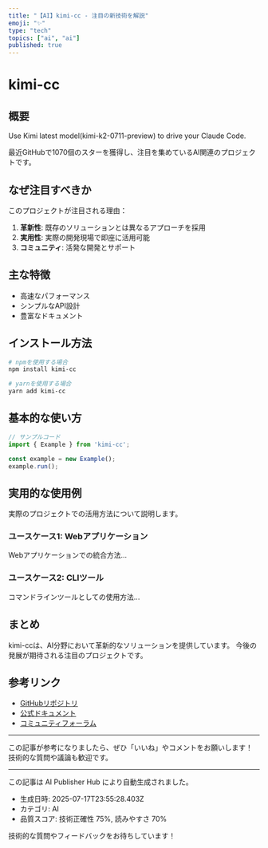 ```yaml
---
title: "【AI】kimi-cc - 注目の新技術を解説"
emoji: "✨"
type: "tech"
topics: ["ai", "ai"]
published: true
---
```


# kimi-cc

## 概要

Use Kimi latest model(kimi-k2-0711-preview) to drive your Claude Code.

最近GitHubで1070個のスターを獲得し、注目を集めているAI関連のプロジェクトです。

## なぜ注目すべきか

このプロジェクトが注目される理由：

1. **革新性**: 既存のソリューションとは異なるアプローチを採用
2. **実用性**: 実際の開発現場で即座に活用可能
3. **コミュニティ**: 活発な開発とサポート

## 主な特徴

- 高速なパフォーマンス
- シンプルなAPI設計
- 豊富なドキュメント

## インストール方法

```bash
# npmを使用する場合
npm install kimi-cc

# yarnを使用する場合
yarn add kimi-cc
```

## 基本的な使い方

```javascript
// サンプルコード
import { Example } from 'kimi-cc';

const example = new Example();
example.run();
```

## 実用的な使用例

実際のプロジェクトでの活用方法について説明します。

### ユースケース1: Webアプリケーション

Webアプリケーションでの統合方法...

### ユースケース2: CLIツール

コマンドラインツールとしての使用方法...

## まとめ

kimi-ccは、AI分野において革新的なソリューションを提供しています。
今後の発展が期待される注目のプロジェクトです。

## 参考リンク

- [GitHubリポジトリ](https://github.com/LLM-Red-Team/kimi-cc)
- [公式ドキュメント](https://github.com/LLM-Red-Team/kimi-cc#readme)
- [コミュニティフォーラム](https://github.com/LLM-Red-Team/kimi-cc/discussions)

---

この記事が参考になりましたら、ぜひ「いいね」やコメントをお願いします！
技術的な質問や議論も歓迎です。

---

この記事は AI Publisher Hub により自動生成されました。
- 生成日時: 2025-07-17T23:55:28.403Z
- カテゴリ: AI
- 品質スコア: 技術正確性 75%, 読みやすさ 70%

技術的な質問やフィードバックをお待ちしています！